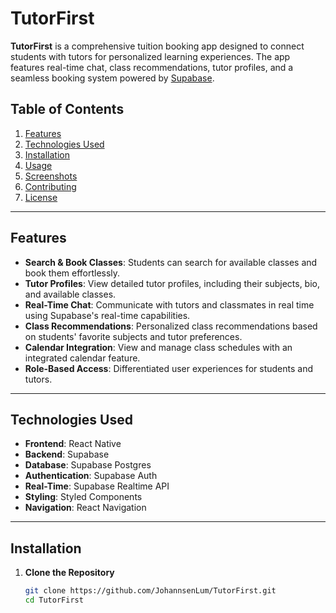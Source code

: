 # TutorFirst

**TutorFirst** is a comprehensive tuition booking app designed to connect students with tutors for personalized learning experiences. The app features real-time chat, class recommendations, tutor profiles, and a seamless booking system powered by [Supabase](https://supabase.com).

## Table of Contents

1. [Features](#features)
2. [Technologies Used](#technologies-used)
3. [Installation](#installation)
4. [Usage](#usage)
5. [Screenshots](#screenshots)
6. [Contributing](#contributing)
7. [License](#license)

---

## Features

- **Search & Book Classes**: Students can search for available classes and book them effortlessly.
- **Tutor Profiles**: View detailed tutor profiles, including their subjects, bio, and available classes.
- **Real-Time Chat**: Communicate with tutors and classmates in real time using Supabase's real-time capabilities.
- **Class Recommendations**: Personalized class recommendations based on students' favorite subjects and tutor preferences.
- **Calendar Integration**: View and manage class schedules with an integrated calendar feature.
- **Role-Based Access**: Differentiated user experiences for students and tutors.

---

## Technologies Used

- **Frontend**: React Native
- **Backend**: Supabase
- **Database**: Supabase Postgres
- **Authentication**: Supabase Auth
- **Real-Time**: Supabase Realtime API
- **Styling**: Styled Components
- **Navigation**: React Navigation

---

## Installation

1. **Clone the Repository**
   ```bash
   git clone https://github.com/JohannsenLum/TutorFirst.git
   cd TutorFirst
